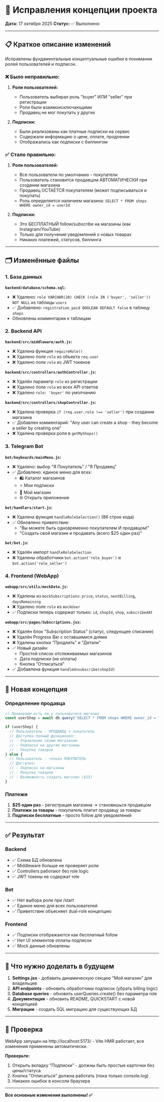# 🔧 Исправления концепции проекта

**Дата:** 17 октября 2025
**Статус:** ✅ Выполнено

---

## 📋 Краткое описание изменений

Исправлены фундаментальные концептуальные ошибки в понимании ролей пользователей и подписок.

### ❌ Было неправильно:

1. **Роли пользователей:**
   - Пользователь выбирал роль "buyer" ИЛИ "seller" при регистрации
   - Роли были взаимоисключающими
   - Продавец не мог покупать у других

2. **Подписки:**
   - Были реализованы как платные подписки на сервис
   - Содержали информацию о цене, оплате, продлении
   - Отображались как подписки с биллингом

### ✅ Стало правильно:

1. **Роли пользователей:**
   - Все пользователи по умолчанию - покупатели
   - Пользователь становится продавцом АВТОМАТИЧЕСКИ при создании магазина
   - Продавец ОСТАЁТСЯ покупателем (может подписываться и покупать)
   - Роль определяется наличием магазина: `SELECT * FROM shops WHERE owner_id = userId`

2. **Подписки:**
   - Это БЕСПЛАТНЫЙ follow/subscribe на магазины (как Instagram/YouTube)
   - Только для получения уведомлений о новых товарах
   - Никаких платежей, статусов, биллинга

---

## 🗂️ Изменённые файлы

### 1. База данных

**`backend/database/schema.sql`:**
- ❌ Удалено: `role VARCHAR(20) CHECK (role IN ('buyer', 'seller')) NOT NULL` из таблицы `users`
- ✅ Добавлено: `registration_paid BOOLEAN DEFAULT false` в таблицу `shops`
- Обновлены комментарии к таблицам

### 2. Backend API

**`backend/src/middleware/auth.js`:**
- ❌ Удалена функция `requireRole()`
- ❌ Удалено поле `role` из объекта `req.user`
- ❌ Удалено поле `role` из JWT токенов

**`backend/src/controllers/authController.js`:**
- ❌ Удалён параметр `role` из регистрации
- ❌ Удалено поле `role` из всех API ответов
- ❌ Удалено `role: 'buyer'` по умолчанию

**`backend/src/controllers/shopController.js`:**
- ❌ Удалена проверка `if (req.user.role !== 'seller')` при создании магазина
- ✅ Добавлен комментарий: "Any user can create a shop - they become a seller by creating one"
- ❌ Удалена проверка роли в `getMyShops()`

### 3. Telegram Bot

**`bot/keyboards/mainMenu.js`:**
- ❌ Удалено: выбор "Я Покупатель" / "Я Продавец"
- ✅ Добавлено: единое меню для всех:
  - 🛍 Каталог магазинов
  - ⭐️ Мои подписки
  - 🏪 Мой магазин
  - 🌐 Открыть приложение

**`bot/handlers/start.js`:**
- ❌ Удалена функция `handleRoleSelection()` (86 строк кода)
- ✅ Обновлено приветствие:
  - "Вы можете быть одновременно покупателем И продавцом!"
  - "Создать свой магазин и продавать (всего $25 один раз)"

**`bot/bot.js`:**
- ❌ Удалён импорт `handleRoleSelection`
- ❌ Удалены обработчики `bot.action('role_buyer')` и `bot.action('role_seller')`

### 4. Frontend (WebApp)

**`webapp/src/utils/mockData.js`:**
- ❌ Удалены из `mockSubscriptions`: `price`, `status`, `nextBilling`, `daysRemaining`
- ❌ Удалено поле `role` из `mockUser`
- ✅ Подписки теперь содержат только: `id`, `shopId`, `shop`, `subscribedAt`

**`webapp/src/pages/Subscriptions.jsx`:**
- ❌ Удалён блок "Subscription Status" (статус, следующее списание)
- ❌ Удалён Progress Bar с оставшимися днями
- ❌ Удалены кнопки "Продлить" и "Детали"
- ✅ Новый дизайн:
  - Простой список отслеживаемых магазинов
  - Дата подписки (не оплаты)
  - Кнопка "Отписаться"
- ✅ Добавлена функция `handleUnsubscribe(shopId)`

---

## 🎯 Новая концепция

### Определение продавца

```javascript
// Проверяем есть ли у пользователя магазин
const userShop = await db.query('SELECT * FROM shops WHERE owner_id = ? AND registration_paid = true', [userId])

if (userShop) {
  // Пользователь - ПРОДАВЕЦ + покупатель
  // Доступен полный функционал:
  // - Управление своим магазином
  // - Подписка на другие магазины
  // - Покупка товаров
} else {
  // Пользователь - только ПОКУПАТЕЛЬ
  // Доступно:
  // - Подписка на магазины
  // - Покупка товаров
  // - Возможность создать магазин ($25)
}
```

### Платежи

1. **$25 один раз** - регистрация магазина → становишься продавцом
2. **Платежи за товары** - покупатель платит продавцу за товары
3. **Подписки бесплатные** - просто follow для уведомлений

---

## ✅ Результат

### Backend
- ✅ Схема БД обновлена
- ✅ Middleware больше не проверяет роли
- ✅ Controllers работают без role logic
- ✅ JWT токены не содержат role

### Bot
- ✅ Нет выбора роли при /start
- ✅ Единое меню для всех пользователей
- ✅ Приветствие объясняет dual-role концепцию

### Frontend
- ✅ Подписки отображаются как бесплатный follow
- ✅ Нет UI элементов оплаты подписок
- ✅ Mock данные обновлены

---

## 📝 Что нужно доделать в будущем

1. **Settings.jsx** - добавить динамическую секцию "Мой магазин" для владельцев
2. **API endpoints** - обновить обработчики подписок (убрать billing logic)
3. **Database queries** - обновить userQueries.create() без параметра role
4. **Документация** - обновить README, QUICKSTART с новой концепцией
5. **Миграции** - создать SQL миграцию для существующих БД

---

## 🚀 Проверка

WebApp запущен на http://localhost:5173/ - Vite HMR работает, все изменения применены автоматически.

**Проверьте:**
1. Открыть вкладку "Подписки" - должны быть простые карточки без цены/статуса
2. Кнопка "Отписаться" должна работать (пока только console.log)
3. Никаких ошибок в консоли браузера

---

**Все основные изменения выполнены! ✅**
